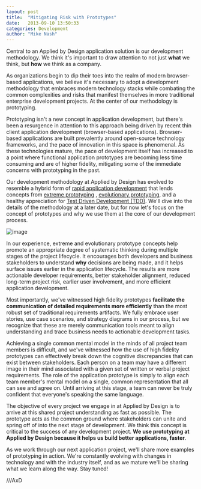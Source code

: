 ```yaml
---
layout: post
title:  "Mitigating Risk with Prototypes"
date:   2013-09-10 13:50:33
categories: Development
author: "Mike Nash"
---
```


Central to an Applied by Design application solution is our development methodology.  We think it's important to draw attention to not just **what** we think, but **how** we think as a company. 

As organizations begin to dip their toes into the realm of modern browser-based applications, we believe it's necessary to adopt a development methodology that embraces modern technology stacks while combating the common complexities and risks that manifest themselves in more traditional enterprise development projects.  At the center of our methodology is prototyping.

Prototyping isn't a new concept in application development, but there's been a resurgence in attention to this approach being driven by recent thin client application development (browser-based applications).  Browser-based applications are built prevalently around open-source technology frameworks, and the pace of innovation in this space is phenomenal.  As these technologies mature, the pace of development itself has increased to a point where functional application prototypes are becoming less time consuming and are of higher fidelity, mitigating some of the immediate concerns with prototyping in the past.  

Our development methodology at Applied by Design has evolved to resemble a hybrid form of [rapid application development](http://en.wikipedia.org/wiki/Rapid_application_development) that lends concepts from [extreme prototyping](http://en.wikipedia.org/wiki/Evolutionary_Rapid_Development#Extreme_prototyping) , [evolutionary prototyping](http://en.wikipedia.org/wiki/Evolutionary_Rapid_Development#Evolutionary_prototyping), and a healthy appreciation for [Test Driven Development (TDD)](http://en.wikipedia.org/wiki/Test-driven_development).  We'll dive into the details of the methodology at a later date, but for now let's focus on the concept of prototypes and why we use them at the core of our development process.

![image](/image/PrototypeDiagram.png)

In our experience, extreme and evolutionary prototype concepts help promote an appropriate degree of systematic thinking during multiple stages of the project lifecycle.  It encourages both developers and business stakeholders to understand **why** decisions are being made, and it helps surface issues earlier in the application lifecycle.  The results are more actionable developer requirements, better stakeholder alignment, reduced long-term project risk, earlier user involvement, and more efficient application development. 

Most importantly, we've witnessed high fidelity prototypes **facilitate the communication of detailed requirements more efficiently** than the most robust set of traditional requirements artifacts.  We fully embrace user stories, use case scenarios, and strategy diagrams in our process, but we recognize that these are merely communication tools meant to align understanding and trace business needs to actionable development tasks.  

Achieving a single common mental model in the minds of all project team members is difficult, and we've witnessed how the use of high fidelity prototypes can effectively break down the cognitive discrepancies that can exist between stakeholders.  Each person on a team may have a different image in their mind associated with a given set of written or verbal project requirements.  The role of the application prototype is simply to align each team member's mental model on a single, common representation that all can see and agree on.  Until arriving at this stage, a team can never be truly confident that everyone's speaking the same language.  

The objective of every project we engage in at Applied by Design is to arrive at this shared project understanding as fast as possible.  The prototype acts as the common ground where stakeholders can unite and spring off of into the next stage of development.  We think this concept is critical to the success of any development project.  **We use prototyping at Applied by Design because it helps us build better applications, faster**. 

As we work through our next application project, we'll share more examples of prototyping in action.  We're constantly evolving with changes in technology and with the industry itself, and as we mature we'll be sharing what we learn along the way. Stay tuned!

///AxD



